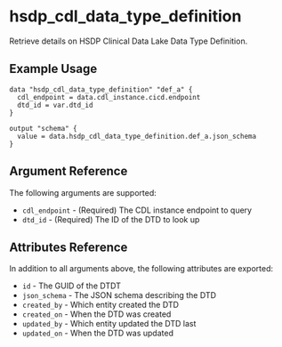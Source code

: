 # hsdp_cdl_data_type_definition

Retrieve details on HSDP Clinical Data Lake Data Type Definition.

## Example Usage

```hcl
data "hsdp_cdl_data_type_definition" "def_a" {
  cdl_endpoint = data.cdl_instance.cicd.endpoint
  dtd_id = var.dtd_id
} 

output "schema" {
  value = data.hsdp_cdl_data_type_definition.def_a.json_schema
}
```


## Argument Reference

The following arguments are supported:

* `cdl_endpoint` - (Required) The CDL instance endpoint to query
* `dtd_id` - (Required) The ID of the DTD to look up

## Attributes Reference

In addition to all arguments above, the following attributes are exported:

* `id` - The GUID of the DTDT
* `json_schema` -  The JSON schema describing the DTD
* `created_by` - Which entity created the DTD
* `created_on` - When the DTD was created
* `updated_by` - Which entity updated the DTD last
* `updated_on` - When the DTD was updated
